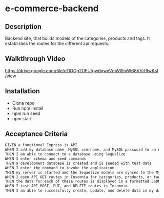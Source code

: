 # e-commerce-backend

## Description  
Backend site, that builds models of the categories, products and tags. It establishes the routes for the different api requests.

## Walkthrough Video 
https://drive.google.com/file/d/1OOg2OFUtgw6qweVmWlSmW68VVrt8wKsI/view

## Installation 

* Clone repo 
* Run npm install 
* npm run seed 
* npm start

## Acceptance Criteria 

```md
GIVEN a functional Express.js API
WHEN I add my database name, MySQL username, and MySQL password to an environment variable file
THEN I am able to connect to a database using Sequelize
WHEN I enter schema and seed commands
THEN a development database is created and is seeded with test data
WHEN I enter the command to invoke the application
THEN my server is started and the Sequelize models are synced to the MySQL database
WHEN I open API GET routes in Insomnia for categories, products, or tags
THEN the data for each of these routes is displayed in a formatted JSON
WHEN I test API POST, PUT, and DELETE routes in Insomnia
THEN I am able to successfully create, update, and delete data in my database
```

